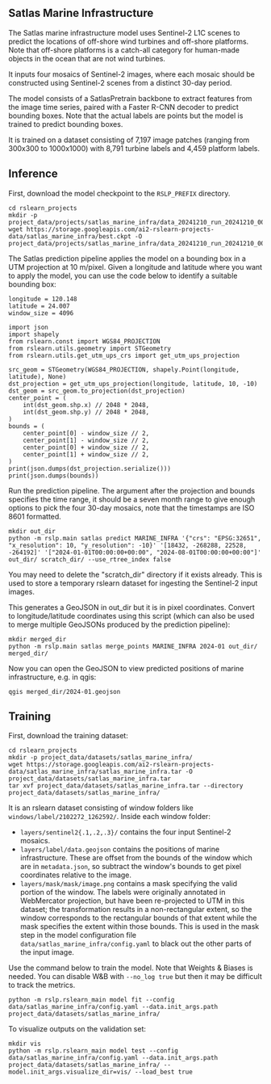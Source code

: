 Satlas Marine Infrastructure
----------------------------

The Satlas marine infrastructure model uses Sentinel-2 L1C scenes to predict the
locations of off-shore wind turbines and off-shore platforms. Note that off-shore
platforms is a catch-all category for human-made objects in the ocean that are not wind
turbines.

It inputs four mosaics of Sentinel-2 images, where each mosaic should be constructed
using Sentinel-2 scenes from a distinct 30-day period.

The model consists of a SatlasPretrain backbone to extract features from the image time
series, paired with a Faster R-CNN decoder to predict bounding boxes. Note that the
actual labels are points but the model is trained to predict bounding boxes.

It is trained on a dataset consisting of 7,197 image patches (ranging from 300x300 to
1000x1000) with 8,791 turbine labels and 4,459 platform labels.


Inference
---------

First, download the model checkpoint to the `RSLP_PREFIX` directory.

    cd rslearn_projects
    mkdir -p project_data/projects/satlas_marine_infra/data_20241210_run_20241210_00/checkpoints/
    wget https://storage.googleapis.com/ai2-rslearn-projects-data/satlas_marine_infra/best.ckpt -O project_data/projects/satlas_marine_infra/data_20241210_run_20241210_00/checkpoints/last.ckpt

The Satlas prediction pipeline applies the model on a bounding box in a UTM projection
at 10 m/pixel. Given a longitude and latitude where you want to apply the model, you
can use the code below to identify a suitable bounding box:

    longitude = 120.148
    latitude = 24.007
    window_size = 4096

    import json
    import shapely
    from rslearn.const import WGS84_PROJECTION
    from rslearn.utils.geometry import STGeometry
    from rslearn.utils.get_utm_ups_crs import get_utm_ups_projection

    src_geom = STGeometry(WGS84_PROJECTION, shapely.Point(longitude, latitude), None)
    dst_projection = get_utm_ups_projection(longitude, latitude, 10, -10)
    dst_geom = src_geom.to_projection(dst_projection)
    center_point = (
        int(dst_geom.shp.x) // 2048 * 2048,
        int(dst_geom.shp.y) // 2048 * 2048,
    )
    bounds = (
        center_point[0] - window_size // 2,
        center_point[1] - window_size // 2,
        center_point[0] + window_size // 2,
        center_point[1] + window_size // 2,
    )
    print(json.dumps(dst_projection.serialize()))
    print(json.dumps(bounds))

Run the prediction pipeline. The argument after the projection and bounds specifies the
time range, it should be a seven month range to give enough options to pick the four
30-day mosaics, note that the timestamps are ISO 8601 formatted.

    mkdir out_dir
    python -m rslp.main satlas predict MARINE_INFRA '{"crs": "EPSG:32651", "x_resolution": 10, "y_resolution": -10}' '[18432, -268288, 22528, -264192]' '["2024-01-01T00:00:00+00:00", "2024-08-01T00:00:00+00:00"]' out_dir/ scratch_dir/ --use_rtree_index false

You may need to delete the "scratch_dir" directory if it exists already. This is used
to store a temporary rslearn dataset for ingesting the Sentinel-2 input images.

This generates a GeoJSON in out_dir but it is in pixel coordinates. Convert to
longitude/latitude coordinates using this script (which can also be used to merge
multiple GeoJSONs produced by the prediction pipeline):

    mkdir merged_dir
    python -m rslp.main satlas merge_points MARINE_INFRA 2024-01 out_dir/ merged_dir/

Now you can open the GeoJSON to view predicted positions of marine infrastructure, e.g.
in qgis:

    qgis merged_dir/2024-01.geojson


Training
--------

First, download the training dataset:

    cd rslearn_projects
    mkdir -p project_data/datasets/satlas_marine_infra/
    wget https://storage.googleapis.com/ai2-rslearn-projects-data/satlas_marine_infra/satlas_marine_infra.tar -O project_data/datasets/satlas_marine_infra.tar
    tar xvf project_data/datasets/satlas_marine_infra.tar --directory project_data/datasets/satlas_marine_infra/

It is an rslearn dataset consisting of window folders like
`windows/label/2102272_1262592/`. Inside each window folder:

- `layers/sentinel2{.1,.2,.3}/` contains the four input Sentinel-2 mosaics.
- `layers/label/data.geojson` contains the positions of marine infrastructure. These
  are offset from the bounds of the window which are in `metadata.json`, so subtract
  the window's bounds to get pixel coordinates relative to the image.
- `layers/mask/mask/image.png` contains a mask specifying the valid portion of the
  window. The labels were originally annotated in WebMercator projection, but have been
  re-projected to UTM in this dataset; the transformation results in a non-rectangular
  extent, so the window corresponds to the rectangular bounds of that extent while the
  mask specifies the extent within those bounds. This is used in the mask step in the
  model configuration file `data/satlas_marine_infra/config.yaml` to black out the
  other parts of the input image.

Use the command below to train the model. Note that Weights & Biases is needed. You can
disable W&B with `--no_log true` but then it may be difficult to track the metrics.

    python -m rslp.rslearn_main model fit --config data/satlas_marine_infra/config.yaml --data.init_args.path project_data/datasets/satlas_marine_infra/

To visualize outputs on the validation set:

    mkdir vis
    python -m rslp.rslearn_main model test --config data/satlas_marine_infra/config.yaml --data.init_args.path project_data/datasets/satlas_marine_infra/ --model.init_args.visualize_dir=vis/ --load_best true
